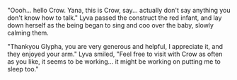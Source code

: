 "Oooh... hello Crow. Yana, this is Crow, say... actually don't say anything you don't know how to talk." Lyva passed the construct the red infant, and lay down herself as the being began to sing and coo over the baby, slowly calming them.     

"Thankyou Glypha, you are very generous and helpful, I appreciate it, and they enjoyed your arm." Lyva smiled, "Feel free to visit with Crow as often as you like, it seems to be working... it might be working on putting me to sleep too."